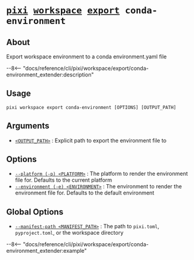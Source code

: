 <!--- This file is autogenerated. Do not edit manually! -->
# <code>[pixi](../../../pixi.md) [workspace](../../workspace.md) [export](../export.md) conda-environment</code>

## About
Export workspace environment to a conda environment.yaml file

--8<-- "docs/reference/cli/pixi/workspace/export/conda-environment_extender:description"

## Usage
```
pixi workspace export conda-environment [OPTIONS] [OUTPUT_PATH]
```

## Arguments
- <a id="arg-<OUTPUT_PATH>" href="#arg-<OUTPUT_PATH>">`<OUTPUT_PATH>`</a>
:  Explicit path to export the environment file to

## Options
- <a id="arg---platform" href="#arg---platform">`--platform (-p) <PLATFORM>`</a>
:  The platform to render the environment file for. Defaults to the current platform
- <a id="arg---environment" href="#arg---environment">`--environment (-e) <ENVIRONMENT>`</a>
:  The environment to render the environment file for. Defaults to the default environment

## Global Options
- <a id="arg---manifest-path" href="#arg---manifest-path">`--manifest-path <MANIFEST_PATH>`</a>
:  The path to `pixi.toml`, `pyproject.toml`, or the workspace directory

--8<-- "docs/reference/cli/pixi/workspace/export/conda-environment_extender:example"
